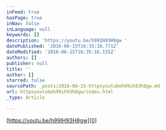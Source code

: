 ```yaml
---
inFeed: true
hasPage: true
inNav: false
inLanguage: null
keywords: []
description: 'https://youtu.be/h99IH93H8gw '
datePublished: '2016-06-15T16:35:16.771Z'
dateModified: '2016-06-15T16:35:16.155Z'
authors: []
publisher: null
title: ''
author: []
starred: false
sourcePath: _posts/2016-06-15-httpsyoutubeh99ih93h8gw.md
url: httpsyoutubeh99ih93h8gw/index.html
_type: Article

---
```

[https://youtu.be/h99IH93H8gw][0]

[0]: https://youtu.be/h99IH93H8gw
